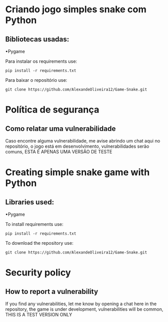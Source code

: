 # Criando jogo simples snake com Python 

## Bibliotecas usadas:

•Pygame

Para instalar os requirements use:
````
pip install -r requirements.txt
````

Para baixar o repositório use:
````
git clone https://github.com/AlexandeOliveira12/Game-Snake.git
````

# Política de segurança

## Como relatar uma vulnerabilidade

Caso encontre alguma vulnerabilidade, me avise abrindo um chat aqui no repositório, o jogo está em desenvolvimento, vulnerabilidades serão comuns, ESTA É APENAS UMA VERSÃO DE TESTE


# Creating simple snake game with Python

## Libraries used:

•Pygame

To install requirements use:
````
pip install -r requirements.txt
````

To download the repository use:
````
git clone https://github.com/AlexandeOliveira12/Game-Snake.git
````

# Security policy

## How to report a vulnerability

If you find any vulnerabilities, let me know by opening a chat here in the repository, the game is under development, vulnerabilities will be common, THIS IS A TEST VERSION ONLY